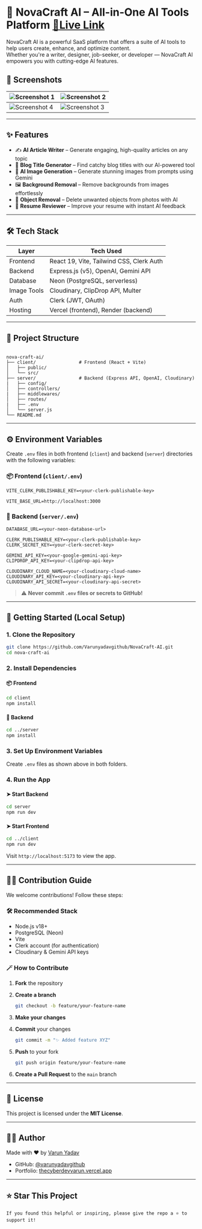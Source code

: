 # 🚀 NovaCraft AI – All-in-One AI Tools Platform [**🔗Live Link**](https://nova-craft-ai.vercel.app)

NovaCraft AI is a powerful SaaS platform that offers a suite of AI tools to help users create, enhance, and optimize content.  
Whether you're a writer, designer, job-seeker, or developer — NovaCraft AI empowers you with cutting-edge AI features.

## 📸 Screenshots

| ![Screenshot 1](https://github.com/user-attachments/assets/d654c7ee-87c0-40c6-85ad-3ace30479d17) | ![Screenshot 2](https://github.com/user-attachments/assets/af79ea52-5d8c-4ec7-aa3c-623d8b0e90e7) |
| ------------------------------------------------------------------------------------------------ | ------------------------------------------------------------------------------------------------ |
| ![Screenshot 4](https://github.com/user-attachments/assets/aad58430-aed0-436b-89fb-37477b23b768) | ![Screenshot 3](https://github.com/user-attachments/assets/257bcccb-4786-4a59-809f-9a0348f74338) |

---

## ✨ Features

- ✍️ **AI Article Writer** – Generate engaging, high-quality articles on any topic
- 📰 **Blog Title Generator** – Find catchy blog titles with our AI-powered tool
- 🎨 **AI Image Generation** – Generate stunning images from prompts using Gemini
- 🖼️ **Background Removal** – Remove backgrounds from images effortlessly
- 🧽 **Object Removal** – Delete unwanted objects from photos with AI
- 📄 **Resume Reviewer** – Improve your resume with instant AI feedback

---

## 🛠️ Tech Stack

| Layer       | Tech Used                                |
| ----------- | ---------------------------------------- |
| Frontend    | React 19, Vite, Tailwind CSS, Clerk Auth |
| Backend     | Express.js (v5), OpenAI, Gemini API      |
| Database    | Neon (PostgreSQL, serverless)            |
| Image Tools | Cloudinary, ClipDrop API, Multer         |
| Auth        | Clerk (JWT, OAuth)                       |
| Hosting     | Vercel (frontend), Render (backend)      |

---

## 📁 Project Structure

```

nova-craft-ai/
├── client/                # Frontend (React + Vite)
│   ├── public/
│   └── src/
├── server/                # Backend (Express API, OpenAI, Cloudinary)
|   ├── config/
│   ├── controllers/
|   ├── middlewares/
│   ├── routes/
|   ├── .env
│   └── server.js
└── README.md

```

---

## ⚙️ Environment Variables

Create `.env` files in both frontend (`client`) and backend (`server`) directories with the following variables:

### 📦 Frontend (`client/.env`)

```env
VITE_CLERK_PUBLISHABLE_KEY=<your-clerk-publishable-key>

VITE_BASE_URL=http://localhost:3000
```

### 🧠 Backend (`server/.env`)

```env
DATABASE_URL=<your-neon-database-url>

CLERK_PUBLISHABLE_KEY=<your-clerk-publishable-key>
CLERK_SECRET_KEY=<your-clerk-secret-key>

GEMINI_API_KEY=<your-google-gemini-api-key>
CLIPDROP_API_KEY=<your-clipdrop-api-key>

CLOUDINARY_CLOUD_NAME=<your-cloudinary-cloud-name>
CLOUDINARY_API_KEY=<your-cloudinary-api-key>
CLOUDINARY_API_SECRET=<your-cloudinary-api-secret>
```

> ⚠️ **Never commit `.env` files or secrets to GitHub!**

---

## 🧪 Getting Started (Local Setup)

### 1. Clone the Repository

```bash
git clone https://github.com/Varunyadavgithub/NovaCraft-AI.git
cd nova-craft-ai
```

### 2. Install Dependencies

#### 📦 Frontend

```bash
cd client
npm install
```

#### 🧠 Backend

```bash
cd ../server
npm install
```

### 3. Set Up Environment Variables

Create `.env` files as shown above in both folders.

### 4. Run the App

#### ➤ Start Backend

```bash
cd server
npm run dev
```

#### ➤ Start Frontend

```bash
cd ../client
npm run dev
```

Visit `http://localhost:5173` to view the app.

---

## 🧑‍💻 Contribution Guide

We welcome contributions! Follow these steps:

### 🛠 Recommended Stack

- Node.js v18+
- PostgreSQL (Neon)
- Vite
- Clerk account (for authentication)
- Cloudinary & Gemini API keys

### 🪄 How to Contribute

1. **Fork** the repository
2. **Create a branch**

   ```bash
   git checkout -b feature/your-feature-name
   ```

3. **Make your changes**
4. **Commit** your changes

   ```bash
   git commit -m "✨ Added feature XYZ"
   ```

5. **Push** to your fork

   ```bash
   git push origin feature/your-feature-name
   ```

6. **Create a Pull Request** to the `main` branch
---

## 📝 License

This project is licensed under the **MIT License**.

---

## 🙋‍♂️ Author

Made with ❤️ by [Varun Yadav](https://www.linkedin.com/in/thecyberdevvarun/)

- GitHub: [@varunyadavgithub](https://github.com/varunyadavgithub)
- Portfolio: [thecyberdevvarun.vercel.app](https://thecyberdevvarun.vercel.app/)

---

## ⭐️ Star This Project

```
If you found this helpful or inspiring, please give the repo a ⭐️ to support it!
```
